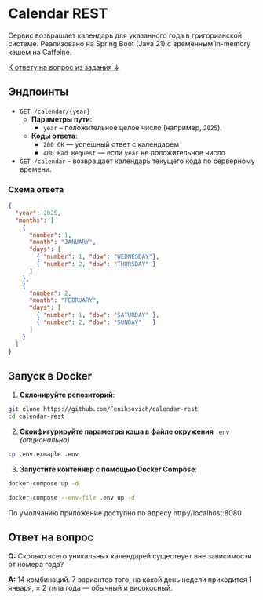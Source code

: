 # Calendar REST

Сервис возвращает календарь для указанного года в григорианской системе. Реализовано на Spring Boot (Java 21) с временным in-memory кэшем на Caffeine.

[К ответу на вопрос из задания ↓](#ответ-на-вопрос)

## Эндпоинты

- `GET /calendar/{year}`
  - **Параметры пути**:
    - `year` – положительное целое число (например, `2025`).
  - **Коды ответа**:
    - `200 OK` — успешный ответ с календарем
    - `400 Bad Request` — если `year` не положительное число
- `GET /calendar` - возвращает календарь текущего кода по серверному времени.

### Схема ответа

```json
{
  "year": 2025,
  "months": [
    {
      "number": 1,
      "month": "JANUARY",
      "days": [
        { "number": 1, "dow": "WEDNESDAY"},
        { "number": 2, "dow": "THURSDAY" }
      ]
    },
    {
      "number": 2,
      "month": "FEBRUARY",
      "days": [
        { "number": 1, "dow": "SATURDAY" },
        { "number": 2, "dow": "SUNDAY"   }
      ]
    }
  ]
}
```

## Запуск в Docker

1. **Склонируйте репозиторий**:
```bash
git clone https://github.com/Feniksovich/calendar-rest
cd calendar-rest
```
2. **Сконфигурируйте параметры кэша в файле  окружения** `.env` *(опционально)*
```bash
cp .env.exmaple .env
```
3. **Запустите контейнер с помощью Docker Compose**:
```bash
docker-compose up -d
```
```bash
docker-compose --env-file .env up -d
```

По умолчанию приложение доступно по адресу http://localhost:8080

## Ответ на вопрос
**Q:** Сколько всего уникальных календарей существует вне зависимости от номера года?

**A:** 14 комбинаций. 7 вариантов того, на какой день недели приходится 1 января, × 2 типа года — обычный и високосный.
